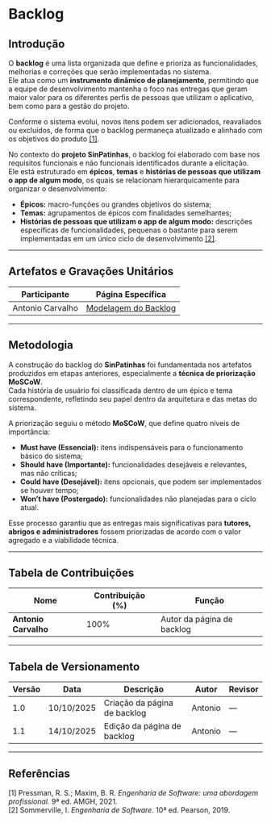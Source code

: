 # Backlog

## Introdução

O **backlog** é uma lista organizada que define e prioriza as funcionalidades, melhorias e correções que serão implementadas no sistema.  
Ele atua como um **instrumento dinâmico de planejamento**, permitindo que a equipe de desenvolvimento mantenha o foco nas entregas que geram maior valor para os diferentes perfis de pessoas que utilizam o aplicativo, bem como para a gestão do projeto.  

Conforme o sistema evolui, novos itens podem ser adicionados, reavaliados ou excluídos, de forma que o backlog permaneça atualizado e alinhado com os objetivos do produto <a id="anchor_1" href="#REF1">[1]</a>.  

No contexto do **projeto SinPatinhas**, o backlog foi elaborado com base nos requisitos funcionais e não funcionais identificados durante a elicitação.  
Ele está estruturado em **épicos**, **temas** e **histórias de pessoas que utilizam o app de algum modo**, os quais se relacionam hierarquicamente para organizar o desenvolvimento:  

- **Épicos:** macro-funções ou grandes objetivos do sistema;  
- **Temas:** agrupamentos de épicos com finalidades semelhantes;  
- **Histórias de pessoas que utilizam o app de algum modo:** descrições específicas de funcionalidades, pequenas o bastante para serem implementadas em um único ciclo de desenvolvimento <a id="anchor_2" href="#REF2">[2]</a>.  

---

## Artefatos e Gravações Unitários

| Participante        | Página Específica |
|----------------------|------------------|
| Antonio Carvalho     | [Modelagem do Backlog](/agilidade/individuais/antonio/backlog.md) |

---

## Metodologia

A construção do backlog do **SinPatinhas** foi fundamentada nos artefatos produzidos em etapas anteriores, especialmente a **técnica de priorização MoSCoW**.  
Cada história de usuário foi classificada dentro de um épico e tema correspondente, refletindo seu papel dentro da arquitetura e das metas do sistema.

A priorização seguiu o método **MoSCoW**, que define quatro níveis de importância:

- **Must have (Essencial):** itens indispensáveis para o funcionamento básico do sistema;  
- **Should have (Importante):** funcionalidades desejáveis e relevantes, mas não críticas;  
- **Could have (Desejável):** itens opcionais, que podem ser implementados se houver tempo;  
- **Won’t have (Postergado):** funcionalidades não planejadas para o ciclo atual.  

Esse processo garantiu que as entregas mais significativas para **tutores, abrigos e administradores** fossem priorizadas de acordo com o valor agregado e a viabilidade técnica.

---

## Tabela de Contribuições

| **Nome**            | **Contribuição (%)** | **Função**                       |
|----------------------|----------------------|----------------------------------|
| **Antonio Carvalho** | 100%                 | Autor da página de backlog       |

---

## Tabela de Versionamento

| **Versão** | **Data**     | **Descrição**                              | **Autor** | **Revisor** |
|------------|---------------|--------------------------------------------|------------|--------------|
| 1.0        | 10/10/2025    | Criação da página de backlog       | Antonio    | —            |
| 1.1        | 14/10/2025    | Edição da página de backlog       | Antonio    | —            |

---

## Referências

<a id="REF1"></a>[1] Pressman, R. S.; Maxim, B. R. *Engenharia de Software: uma abordagem profissional.* 9ª ed. AMGH, 2021.  
<a id="REF2"></a>[2] Sommerville, I. *Engenharia de Software.* 10ª ed. Pearson, 2019.
